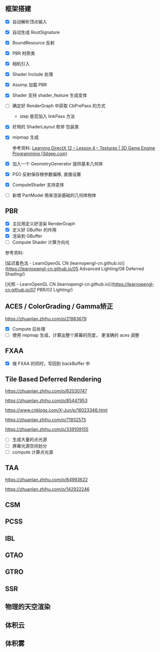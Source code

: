 ## 框架搭建

- [x] 自动解析顶点输入

- [x] 自动生成 RootSignature

- [x] BoundResource 反射

- [x] PBR 材质类

- [x] 相机引入

- [x] Shader Include 处理

- [x] Assimp 加载 PBR

- [x] Shader 支持 shader_feature 生成变体

- [ ] 确定好 RenderGraph 中获取 CbPrePass 的方式

    * step 是否加入 linkPass 方法


- [x] 好用的 ShaderLayout 枚举 包装类

- [x] mipmap 生成

  参考资料: [Learning DirectX 12 – Lesson 4 – Textures | 3D Game Engine Programming (3dgep.com)](https://www.3dgep.com/learning-directx-12-4/#Generate_Mipmaps_Compute_Shader)

- [x] 加入一个 GeometryGenerator 提供基本几何体

- [x] PSO 反射保存根参数偏移, 直接设置

- [x] ComputeShader 支持变体

- [ ] 新增 PartModel 用来渲染基础的几何体物体

## PBR

- [x] 主应用定义好渲染 RenderGraph
- [x] 定义好 GBuffer 的作用
- [x] 渲染到 GBuffer
- [ ] Compute Shader 计算方向光

参考资料:

[延迟着色法 - LearnOpenGL CN (learnopengl-cn.github.io)](https://learnopengl-cn.github.io/05 Advanced Lighting/08 Deferred Shading/)

[光照 - LearnOpenGL CN (learnopengl-cn.github.io)](https://learnopengl-cn.github.io/07 PBR/02 Lighting/)

## ACES / ColorGrading / Gamma矫正

https://zhuanlan.zhihu.com/p/21983679

- [x] Compute 后处理
- [ ] 使用 mipmap 生成，计算出整个屏幕的亮度， 更准确的 aces 调整

## FXAA

- [x] 做 FXAA 的同时，写回到 backBuffer 中

## Tile Based Deferred Rendering

https://zhuanlan.zhihu.com/p/62030747

https://zhuanlan.zhihu.com/p/85447953

https://www.cnblogs.com/X-Jun/p/16023346.html

https://zhuanlan.zhihu.com/p/71932575

https://zhuanlan.zhihu.com/p/339109155

- [ ] 生成大量的点光源
- [ ] 屏幕光源空间划分
- [ ] compute 计算点光源

## TAA 

https://zhuanlan.zhihu.com/p/64993622

https://zhuanlan.zhihu.com/p/142922246

## CSM 



## PCSS 



## IBL 



## GTAO

##  



## GTRO 



## SSR 



## 物理的天空渲染



## 体积云



## 体积雾
